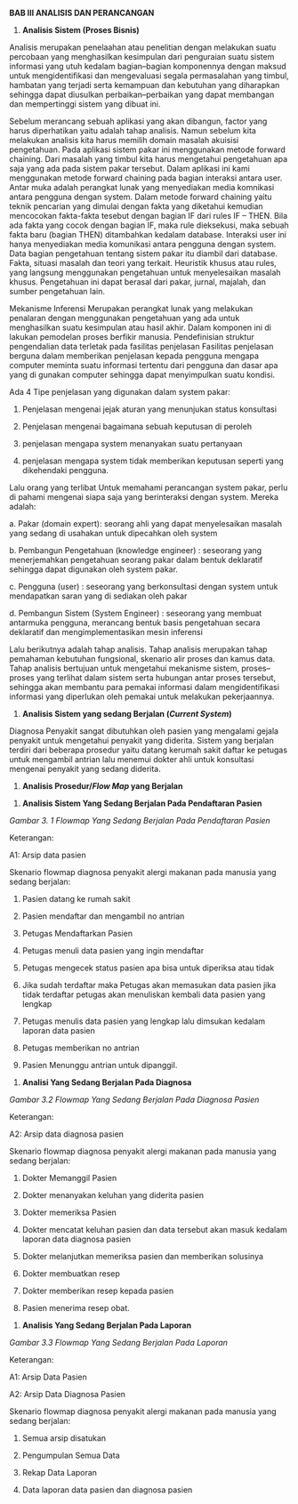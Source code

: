 **BAB III
ANALISIS DAN PERANCANGAN**

1.  **Analisis Sistem (Proses Bisnis)**

Analisis merupakan penelaahan atau penelitian dengan melakukan suatu percobaan yang menghasilkan kesimpulan dari penguraian suatu sistem informasi yang utuh kedalam bagian–bagian komponennya dengan maksud untuk mengidentifikasi dan mengevaluasi segala permasalahan yang timbul, hambatan yang terjadi serta kemampuan dan kebutuhan yang diharapkan sehingga dapat diusulkan perbaikan–perbaikan yang dapat membangan dan mempertinggi sistem yang dibuat ini.

Sebelum merancang sebuah aplikasi yang akan dibangun, factor yang harus diperhatikan yaitu adalah tahap analisis. Namun sebelum kita melakukan analisis kita harus memilih domain masalah akuisisi pengetahuan. Pada aplikasi sistem pakar ini menggunakan metode forward chaining. Dari masalah yang timbul kita harus mengetahui pengetahuan apa saja yang ada pada sistem pakar tersebut. Dalam aplikasi ini kami menggunakan metode forward chaining pada bagian interaksi antara user. Antar muka adalah perangkat lunak yang menyediakan media komnikasi antara pengguna dengan system. Dalam metode forward chaining yaitu teknik pencarian yang dimulai dengan fakta yang diketahui kemudian mencocokan fakta-fakta tesebut dengan bagian IF dari rules IF – THEN. Bila ada fakta yang cocok dengan bagian IF, maka rule dieksekusi, maka sebuah fakta baru (bagian THEN) ditambahkan kedalam database. Interaksi user ini hanya menyediakan media komunikasi antara pengguna dengan system. Data bagian pengetahuan tentang sistem pakar itu diambil dari database. Fakta, situasi masalah dan teori yang terkait. Heuristik khusus atau rules, yang langsung menggunakan pengetahuan untuk menyelesaikan masalah khusus. Pengetahuan ini dapat berasal dari pakar, jurnal, majalah, dan sumber pengetahuan lain.

Mekanisme Inferensi Merupakan perangkat lunak yang melakukan penalaran dengan menggunakan pengetahuan yang ada untuk menghasilkan suatu kesimpulan atau hasil akhir. Dalam komponen ini di lakukan pemodelan proses berfikir manusia. Pendefinisian struktur pengendalian data terletak pada fasilitas penjelasan Fasilitas penjelasan berguna dalam memberikan penjelasan kepada pengguna mengapa computer meminta suatu informasi tertentu dari pengguna dan dasar apa yang di gunakan computer sehingga dapat menyimpulkan suatu kondisi.

Ada 4 Tipe penjelasan yang digunakan dalam system pakar:

1. Penjelasan mengenai jejak aturan yang menunjukan status konsultasi

2. Penjelasan mengenai bagaimana sebuah keputusan di peroleh

3. penjelasan mengapa system menanyakan suatu pertanyaan

4. penjelasan mengapa system tidak memberikan keputusan seperti yang dikehendaki pengguna.

Lalu orang yang terlibat Untuk memahami perancangan system pakar, perlu di pahami mengenai siapa saja yang berinteraksi dengan system. Mereka adalah:

a. Pakar (domain expert): seorang ahli yang dapat menyelesaikan masalah yang sedang di usahakan untuk dipecahkan oleh system

b. Pembangun Pengetahuan (knowledge engineer) : seseorang yang menerjemahkan pengetahuan seorang pakar dalam bentuk deklaratif sehingga dapat digunakan oleh system pakar.

c. Pengguna (user) : seseorang yang berkonsultasi dengan system untuk mendapatkan saran yang di sediakan oleh pakar

d. Pembangun Sistem (System Engineer) : seseorang yang membuat antarmuka pengguna, merancang bentuk basis pengetahuan secara deklaratif dan mengimplementasikan mesin inferensi

Lalu berikutnya adalah tahap analisis. Tahap analisis merupakan tahap pemahaman kebutuhan fungsional, skenario alir proses dan kamus data. Tahap analisis bertujuan untuk mengetahui mekanisme sistem, proses–proses yang terlihat dalam sistem serta hubungan antar proses tersebut, sehingga akan membantu para pemakai informasi dalam mengidentifikasi informasi yang diperlukan oleh pemakai untuk melakukan pekerjaannya.

1.  **Analisis Sistem yang sedang Berjalan (*Current System*)**

Diagnosa Penyakit sangat dibutuhkan oleh pasien yang mengalami gejala penyakit untuk mengetahui penyakit yang diderita. Sistem yang berjalan terdiri dari beberapa prosedur yaitu datang kerumah sakit daftar ke petugas untuk mengambil antrian lalu menemui dokter ahli untuk konsultasi mengenai penyakit yang sedang diderita.

1.  **Analisis Prosedur/*Flow Map* yang Berjalan**

<!-- -->

1.  **Analisis Sistem Yang Sedang Berjalan Pada Pendaftaran Pasien**

*Gambar 3. 1 Flowmap Yang Sedang Berjalan Pada Pendaftaran Pasien*

Keterangan:

A1: Arsip data pasien

Skenario flowmap diagnosa penyakit alergi makanan pada manusia yang sedang berjalan:

1.  Pasien datang ke rumah sakit

2.  Pasien mendaftar dan mengambil no antrian

3.  Petugas Mendaftarkan Pasien

4.  Petugas menuli data pasien yang ingin mendaftar

5.  Petugas mengecek status pasien apa bisa untuk diperiksa atau tidak

6.  Jika sudah terdaftar maka Petugas akan memasukan data pasien jika tidak terdaftar petugas akan menuliskan kembali data pasien yang lengkap

7.  Petugas menulis data pasien yang lengkap lalu dimsukan kedalam laporan data pasien

8.  Petugas memberikan no antrian

9.  Pasien Menunggu antrian untuk dipanggil.

<!-- -->

1.  **Analisi Yang Sedang Berjalan Pada Diagnosa**

*Gambar 3.2 Flowmap Yang Sedang Berjalan Pada Diagnosa Pasien*

Keterangan:

A2: Arsip data diagnosa pasien

Skenario flowmap diagnosa penyakit alergi makanan pada manusia yang sedang berjalan:

1.  Dokter Memanggil Pasien

2.  Dokter menanyakan keluhan yang diderita pasien

3.  Dokter memeriksa Pasien

4.  Dokter mencatat keluhan pasien dan data tersebut akan masuk kedalam laporan data diagnosa pasien

5.  Dokter melanjutkan memeriksa pasien dan memberikan solusinya

6.  Dokter membuatkan resep

7.  Dokter memberikan resep kepada pasien

8.  Pasien menerima resep obat.

<!-- -->

1.  **Analisis Yang Sedang Berjalan Pada Laporan**

*Gambar 3.3 Flowmap Yang Sedang Berjalan Pada Laporan*

Keterangan:

A1: Arsip Data Pasien

A2: Arsip Data Diagnosa Pasien

Skenario flowmap diagnosa penyakit alergi makanan pada manusia yang sedang berjalan:

1.  Semua arsip disatukan

2.  Pengumpulan Semua Data

3.  Rekap Data Laporan

4.  Data laporan data pasien dan diagnosa pasien
